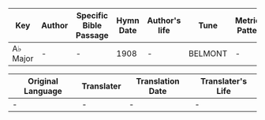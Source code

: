 Key | Author   | Specific Bible Passage     |Hymn Date |Author's life |Tune |Metrical Pattern   |Composer/Source
-- | --------- | ---------------------------|----------|--------------|-----|-------------------|-------------  
A♭ Major |- |- |1908 |- |BELMONT |- |Samuel Webbe

Original Language | Translater | Translation Date   | Translater's Life  
----------------- | --------- | --------------------|-------------     
\- |- |- |-
